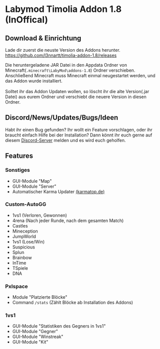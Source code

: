 # Labymod Timolia Addon 1.8 (InOffical)

## Download & Einrichtung
Lade dir zuerst die neuste Version des Addons herunter.</br>
https://github.com/l3nnartt/timolia-addon-1.8/releases

Die heruntergeladene JAR Datei in den Appdata Ordner von Minecraft(``.minecraft\LabyMod\addons-1.8``) Ordner verschieben. <br>
Anschließend Minecraft muss Minecraft einmal neugestartet werden, und das Addon wurde installiert. <br>
<br>
Solltet ihr das Addon Updaten wollen, so löscht ihr die alte Version(.jar Datei) aus eurem Ordner und verschiebt die neuere Version in diesen Ordner.

## Discord/News/Updates/Bugs/Ideen
Habt ihr einen Bug gefunden? Ihr wollt ein Feature vorschlagen, oder ihr braucht einfach Hilfe bei der Installation?
Dann könnt ihr euch gerne auf diesem [Discord-Server](https://discord.gg/3HMw6UvWbq) melden und es wird euch geholfen.

## Features

### Sonstiges
- GUI-Module "Map"
- GUI-Module "Server"
- Automatischer Karma Updater [(karmatop.de)](https://karmatop.de/)

### Custom-AutoGG
- 1vs1 (Verloren, Gewonnen)
- 4rena (Nach jeder Runde, nach dem gesamten Match)
- Castles
- Mineception
- JumpWorld
- 1vs1 (Lose/Win)
- Suspicious
- Splun
- Brainbow
- InTime
- TSpiele
- DNA

### Pxlspace
- Module "Platzierte Blöcke"
- Command ``/stats`` (Zählt Blöcke ab Installation des Addons)
 
### 1vs1
- GUI-Module "Statistiken des Gegners in 1vs1"
- GUI-Module "Gegner"
- GUI-Module "Winstreak"
- GUI-Module "Kit"
